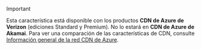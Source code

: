> [!IMPORTANT]
> Esta característica está disponible con los productos **CDN de Azure de Verizon** (ediciones Standard y Premium). No lo estará en **CDN de Azure de Akamai**.  Para ver una comparación de las características de CDN, consulte [Información general de la red CDN de Azure](../articles/cdn/cdn-overview.md#azure-cdn-features). 
> 
> 



<!--HONumber=Nov16_HO3-->


